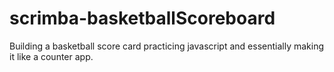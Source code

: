 # scrimba-basketballScoreboard
Building a basketball score card practicing javascript and essentially making it like a counter app. 
